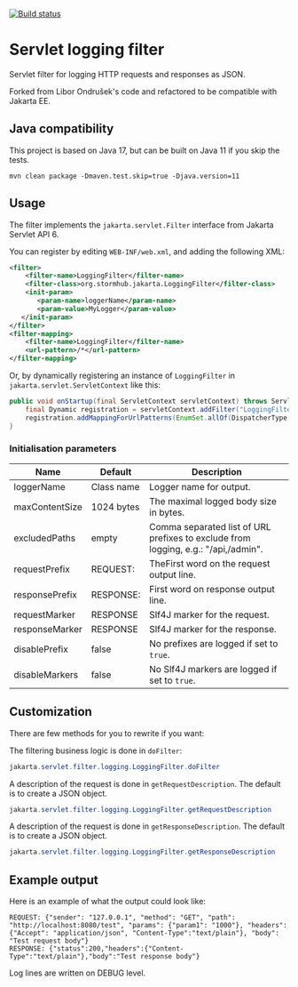 [![Build status](https://github.com/Realiserad/servlet-logging-filter/actions/workflows/build-status.yml/badge.svg)](https://github.com/Realiserad/servlet-logging-filter/actions/workflows/build-status.yml)

# Servlet logging filter

Servlet filter for logging HTTP requests and responses as JSON.

Forked from Libor Ondrušek's code and refactored to be compatible with Jakarta EE.

## Java compatibility

This project is based on Java 17, but can be built on Java 11 if you skip the tests.
```
mvn clean package -Dmaven.test.skip=true -Djava.version=11
```

## Usage

The filter implements the ``jakarta.servlet.Filter`` interface from Jakarta Servlet API 6.

You can register by editing ``WEB-INF/web.xml``, and adding the following XML:
```xml
<filter>
	<filter-name>LoggingFilter</filter-name>
	<filter-class>org.stormhub.jakarta.LoggingFilter</filter-class>
	<init-param>
       <param-name>loggerName</param-name>
       <param-value>MyLogger</param-value>
   </init-param>
</filter>
<filter-mapping>
	<filter-name>LoggingFilter</filter-name>
	<url-pattern>/*</url-pattern>
</filter-mapping>
```

Or, by dynamically registering an instance of ``LoggingFilter`` in ``jakarta.servlet.ServletContext`` like this:
```java
public void onStartup(final ServletContext servletContext) throws ServletException {
    final Dynamic registration = servletContext.addFilter("LoggingFilter", new LoggingFilter());
    registration.addMappingForUrlPatterns(EnumSet.allOf(DispatcherType.class), false, "/*");
}
```
### Initialisation parameters
| Name           | Default    | Description                                                                        |
|----------------|------------| -----------------------------------------------------------------------------------|
| loggerName     | Class name | Logger name for output.                                                            |
| maxContentSize | 1024 bytes | The maximal logged body size in bytes.                                             |
| excludedPaths  | empty      | Comma separated list of URL prefixes to exclude from logging, e.g.: "/api,/admin". |
| requestPrefix  | REQUEST:   | TheFirst word on the request output line.                                          |
| responsePrefix | RESPONSE:  | First word on response output line.                                                |
| requestMarker  | RESPONSE   | Slf4J marker for the request.                                                      |
| responseMarker | RESPONSE   | Slf4J marker for the response.                                                     |
| disablePrefix  | false      | No prefixes are logged if set to ``true``.                                         |
| disableMarkers | false      | No Slf4J markers are logged if set to ``true``.                                    |

## Customization
There are few methods for you to rewrite if you want:

The filtering business logic is done in ``doFilter``:
```java
jakarta.servlet.filter.logging.LoggingFilter.doFilter
```

A description of the request is done in ``getRequestDescription``. The default is to create a JSON object.
```java
jakarta.servlet.filter.logging.LoggingFilter.getRequestDescription
```

A description of the request is done in ``getResponseDescription``. The default is to create a JSON object.
```java
jakarta.servlet.filter.logging.LoggingFilter.getResponseDescription
```

## Example output

Here is an example of what the output could look like:
```
REQUEST: {"sender": "127.0.0.1", "method": "GET", "path": "http://localhost:8080/test", "params": {"param1": "1000"}, "headers": {"Accept": "application/json", "Content-Type":"text/plain"}, "body": "Test request body"}
RESPONSE: {"status":200,"headers":{"Content-Type":"text/plain"},"body":"Test response body"}
```

Log lines are written on DEBUG level.
